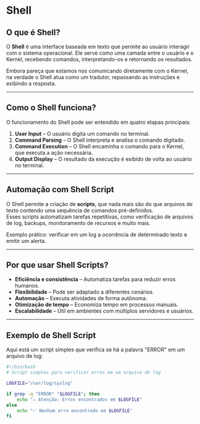# Shell

## O que é Shell?
O **Shell** é uma interface baseada em texto que permite ao usuário interagir com o sistema operacional. Ele serve como uma camada entre o usuário e o Kernel, recebendo comandos, interpretando-os e retornando os resultados.  

Embora pareça que estamos nos comunicando diretamente com o Kernel, na verdade o Shell atua como um tradutor, repassando as instruções e exibindo a resposta.

---

## Como o Shell funciona?
O funcionamento do Shell pode ser entendido em quatro etapas principais:

1. **User Input** – O usuário digita um comando no terminal.  
2. **Command Parsing** – O Shell interpreta e analisa o comando digitado.  
3. **Command Execution** – O Shell encaminha o comando para o Kernel, que executa a ação necessária.  
4. **Output Display** – O resultado da execução é exibido de volta ao usuário no terminal.  

---

## Automação com Shell Script
O Shell permite a criação de **scripts**, que nada mais são do que arquivos de texto contendo uma sequência de comandos pré-definidos.  
Esses scripts automatizam tarefas repetitivas, como verificação de arquivos de log, backups, monitoramento de recursos e muito mais.  

Exemplo prático: verificar em um log a ocorrência de determinado texto e emitir um alerta.

---

## Por que usar Shell Scripts?
- **Eficiência e consistência** – Automatiza tarefas para reduzir erros humanos.  
- **Flexibilidade** – Pode ser adaptado a diferentes cenários.  
- **Automação** – Executa atividades de forma autônoma.  
- **Otimização de tempo** – Economiza tempo em processos manuais.  
- **Escalabilidade** – Útil em ambientes com múltiplos servidores e usuários.  

---

## Exemplo de Shell Script

Aqui está um script simples que verifica se há a palavra "ERROR" em um arquivo de log:

```bash
#!/bin/bash
# Script simples para verificar erros em um arquivo de log

LOGFILE="/var/log/syslog"

if grep -q "ERROR" "$LOGFILE"; then
    echo "⚠️ Atenção: Erros encontrados em $LOGFILE"
else
    echo "✅ Nenhum erro encontrado em $LOGFILE"
fi
```